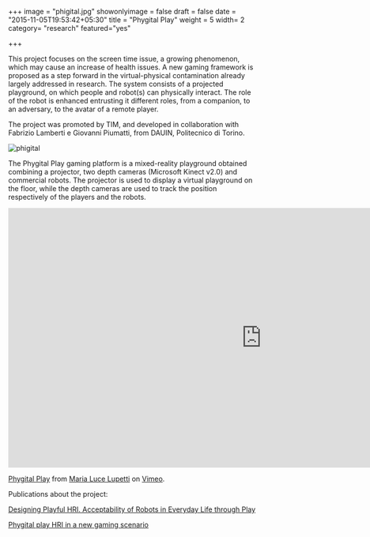 +++
image = "phigital.jpg"
showonlyimage = false
draft = false
date = "2015-11-05T19:53:42+05:30"
title = "Phygital Play"
weight = 5
width= 2
category= "research"
featured="yes"

+++


<!--more-->


This project focuses on the screen time issue, a growing phenomenon, which may cause an increase of health issues. A new gaming framework is proposed as a step forward in the virtual-physical contamination already largely addressed in research. The system consists of a projected playground, on which people and robot(s) can physically interact. The role of the robot is enhanced entrusting it different roles, from a companion, to an adversary, to the avatar of a remote player.



The project was promoted by TIM, and developed in collaboration with Fabrizio Lamberti e Giovanni Piumatti, from DAUIN, Politecnico di Torino.

![phigital](/assets/img/3phygital.jpg)

The Phygital Play gaming platform is a mixed-reality playground obtained combining a projector, two depth cameras (Microsoft Kinect v2.0) and commercial robots. The projector is used to display a virtual playground on the floor, while the depth cameras are used to track the position respectively of the players and the robots.

<iframe src="https://player.vimeo.com/video/236459034" width="1024" height="526" frameborder="0" webkitallowfullscreen mozallowfullscreen allowfullscreen></iframe>
<p><a href="https://vimeo.com/236459034">Phygital Play</a> from <a href="https://vimeo.com/user66117537">Maria Luce Lupetti</a> on <a href="https://vimeo.com">Vimeo</a>.</p>


Publications about the project:

[Designing Playful HRI. Acceptability of Robots in Everyday Life through Play](https://dl.acm.org/citation.cfm?id=2907016)

[Phygital play HRI in a new gaming scenario](http://ieeexplore.ieee.org/document/7325480/)
